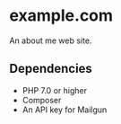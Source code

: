 # example.com

An about me web site.

## Dependencies

* PHP 7.0 or higher
* Composer
* An API key for Mailgun


